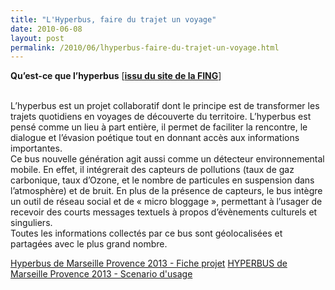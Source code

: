 ```yaml
---
title: "L'Hyperbus, faire du trajet un voyage"
date: 2010-06-08
layout: post
permalink: /2010/06/lhyperbus-faire-du-trajet-un-voyage.html
---
```


<p><strong>Qu’est-ce que l’<span class="spip_surligne">hyperbus</span></strong> [<strong><a href="http://fing.org/?L-hyperbus" target="_blank">issu du site de la FING</a></strong>]</p> <p><br />L’<span class="spip_surligne">hyperbus</span> est un projet collaboratif dont le principe est de transformer les trajets quotidiens en voyages de découverte du territoire. L’<span class="spip_surligne">hyperbus</span> est pensé comme un lieu à part entière, il permet de faciliter la rencontre, le dialogue et l’évasion poétique tout en donnant accès aux informations importantes. <br />Ce bus nouvelle génération agit aussi comme un détecteur environnemental mobile. En effet, il intégrerait des capteurs de pollutions (taux de gaz carbonique, taux d’Ozone, et le nombre de particules en suspension dans l’atmosphère) et de bruit. En plus de la présence de capteurs, le bus intègre un outil de réseau social et de « micro bloggage », permettant à l’usager de recevoir des courts messages textuels à propos d’évènements culturels et singuliers. <br />Toutes les informations collectés par ce bus sont géolocalisées et partagées avec le plus grand nombre.</p> <p> </p>  <!--more--> <a href="http://www.scribd.com/doc/31037711/Hyperbus-de-Marseille-Provence-2013-Fiche-projet" style="text-decoration: underline" title="View Hyperbus de Marseille Provence 2013 - Fiche projet on Scribd">Hyperbus de Marseille Provence 2013 - Fiche projet</a>   	<a href="http://www.scribd.com/doc/30842774/HYPERBUS-de-Marseille-Provence-2013-Scenario-d-usage" style="text-decoration: underline" title="View HYPERBUS de Marseille Provence 2013 - Scenario d'usage on Scribd">HYPERBUS de Marseille Provence 2013 - Scenario d'usage</a>